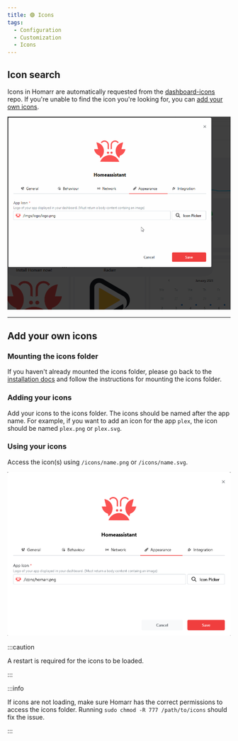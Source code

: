```yaml
---
title: 🟣 Icons
tags:
  - Configuration
  - Customization
  - Icons
---
```



## Icon search
Icons in Homarr are automatically requested from the [dashboard-icons](https://github.com/walkxcode/dashboard-icons) repo. If you're unable to find the icon you're looking for, you can [add your own icons](#add-your-own-icons).

![icon picker showcase](./img/icons/icons-picker.gif)

---

## Add your own icons

### Mounting the icons folder
If you haven't already mounted the icons folder, please go back to the [installation docs](/docs/introduction/installation) and follow the instructions for mounting the icons folder.

### Adding your icons
Add your icons to the icons folder. The icons should be named after the app name. For example, if you want to add an icon for the app `plex`, the icon should be named `plex.png` or `plex.svg`.


### Using your icons
Access the icon(s) using `/icons/name.png` or `/icons/name.svg`.

![image](./img/icons/custom-icon.png)

:::caution

A restart is required for the icons to be loaded.

:::

:::info

If icons are not loading, make sure Homarr has the correct permissions to access the icons folder.
Running `sudo chmod -R 777 /path/to/icons` should fix the issue.

:::
